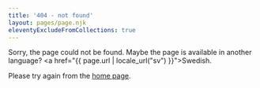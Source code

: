 ```yaml
---
title: '404 - not found'
layout: pages/page.njk
eleventyExcludeFromCollections: true
---
```


Sorry, the page could not be found.
Maybe the page is available in another language?
<a href="{{ page.url | locale_url("sv") }}">Swedish</a>.

Please try again from the [home page](/en/).



